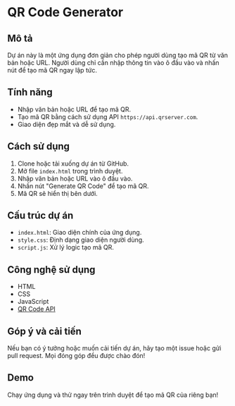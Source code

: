 # QR Code Generator

## Mô tả
Dự án này là một ứng dụng đơn giản cho phép người dùng tạo mã QR từ văn bản hoặc URL. Người dùng chỉ cần nhập thông tin vào ô đầu vào và nhấn nút để tạo mã QR ngay lập tức.

## Tính năng
- Nhập văn bản hoặc URL để tạo mã QR.
- Tạo mã QR bằng cách sử dụng API `https://api.qrserver.com`.
- Giao diện đẹp mắt và dễ sử dụng.

## Cách sử dụng
1. Clone hoặc tải xuống dự án từ GitHub.
2. Mở file `index.html` trong trình duyệt.
3. Nhập văn bản hoặc URL vào ô đầu vào.
4. Nhấn nút "Generate QR Code" để tạo mã QR.
5. Mã QR sẽ hiển thị bên dưới.

## Cấu trúc dự án
- `index.html`: Giao diện chính của ứng dụng.
- `style.css`: Định dạng giao diện người dùng.
- `script.js`: Xử lý logic tạo mã QR.

## Công nghệ sử dụng
- HTML
- CSS
- JavaScript
- [QR Code API](https://api.qrserver.com)

## Góp ý và cải tiến
Nếu bạn có ý tưởng hoặc muốn cải tiến dự án, hãy tạo một issue hoặc gửi pull request. Mọi đóng góp đều được chào đón!

## Demo
Chạy ứng dụng và thử ngay trên trình duyệt để tạo mã QR của riêng bạn!
